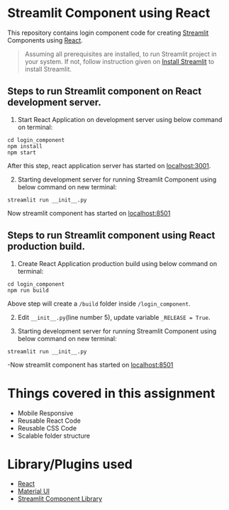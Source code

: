 # Streamlit Component using React
This repository contains login component code for creating [Streamlit](https://docs.streamlit.io/) Components using [React](https://react.dev/).

> Assuming all prerequisites are installed, to run Streamlit project in your system. If not, follow instruction given on [Install Streamlit](https://docs.streamlit.io/library/get-started/installation) to install Streamlit.

## Steps to run Streamlit component on React development server.
1. Start React Application on development server using below command on terminal:
```
cd login_component
npm install
npm start
```
After this step, react application server has started on [localhost:3001](http://localhost:3001).


2. Starting development server for running Streamlit Component using below command on new terminal:
```
streamlit run __init__.py
```
Now streamlit component has started on [localhost:8501](http://localhost:8501)

## Steps to run Streamlit component using React production build.
1. Create React Application production build using below command on terminal:
```
cd login_component
npm run build
```
Above step will create a `/build` folder inside `/login_component`.

2. Edit `__init__.py`(line number 5), update variable `_RELEASE = True`. 

3. Starting development server for running Streamlit Component using below command on new terminal:
```
streamlit run __init__.py
```
-Now streamlit component has started on [localhost:8501](http://localhost:8501)

# Things covered in this assignment
- Mobile Responsive  
- Reusable React Code
- Reusable CSS Code
- Scalable folder structure

# Library/Plugins used
- [React](https://react.dev/)
- [Material UI](https://mui.com/)
- [Streamlit Component Library](https://www.npmjs.com/package/streamlit-component-lib)
